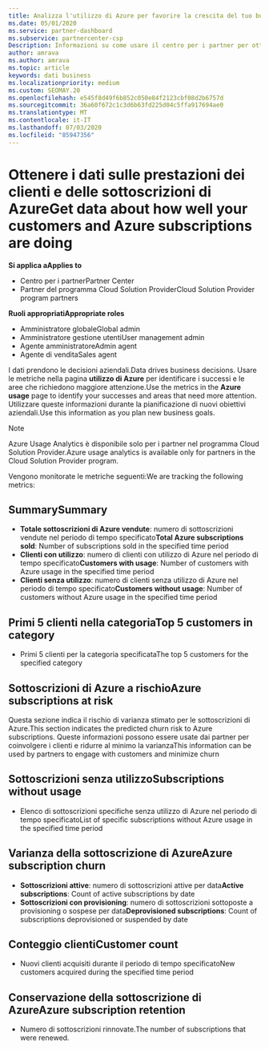 ```yaml
---
title: Analizza l'utilizzo di Azure per favorire la crescita del tuo business
ms.date: 05/01/2020
ms.service: partner-dashboard
ms.subservice: partnercenter-csp
Description: Informazioni su come usare il centro per i partner per ottenere i dati sull'utilizzo delle sottoscrizioni di Azure dei clienti.
author: amrava
ms.author: amrava
ms.topic: article
keywords: dati business
ms.localizationpriority: medium
ms.custom: SEOMAY.20
ms.openlocfilehash: e545f8d49f6b852c050e84f2123cbf08d2b6757d
ms.sourcegitcommit: 36a60f672c1c3d6b63fd225d04c5ffa917694ae0
ms.translationtype: MT
ms.contentlocale: it-IT
ms.lasthandoff: 07/03/2020
ms.locfileid: "85947356"
---
```

# <a name="get-data-about-how-well-your-customers-and-azure-subscriptions-are-doing"></a><span data-ttu-id="ba1ba-104">Ottenere i dati sulle prestazioni dei clienti e delle sottoscrizioni di Azure</span><span class="sxs-lookup"><span data-stu-id="ba1ba-104">Get data about how well your customers and Azure subscriptions are doing</span></span>

<span data-ttu-id="ba1ba-105">**Si applica a**</span><span class="sxs-lookup"><span data-stu-id="ba1ba-105">**Applies to**</span></span>

- <span data-ttu-id="ba1ba-106">Centro per i partner</span><span class="sxs-lookup"><span data-stu-id="ba1ba-106">Partner Center</span></span>
- <span data-ttu-id="ba1ba-107">Partner del programma Cloud Solution Provider</span><span class="sxs-lookup"><span data-stu-id="ba1ba-107">Cloud Solution Provider program partners</span></span>

<span data-ttu-id="ba1ba-108">**Ruoli appropriati**</span><span class="sxs-lookup"><span data-stu-id="ba1ba-108">**Appropriate roles**</span></span>

- <span data-ttu-id="ba1ba-109">Amministratore globale</span><span class="sxs-lookup"><span data-stu-id="ba1ba-109">Global admin</span></span>
- <span data-ttu-id="ba1ba-110">Amministratore gestione utenti</span><span class="sxs-lookup"><span data-stu-id="ba1ba-110">User management admin</span></span>
- <span data-ttu-id="ba1ba-111">Agente amministratore</span><span class="sxs-lookup"><span data-stu-id="ba1ba-111">Admin agent</span></span>
- <span data-ttu-id="ba1ba-112">Agente di vendita</span><span class="sxs-lookup"><span data-stu-id="ba1ba-112">Sales agent</span></span>

<span data-ttu-id="ba1ba-113">I dati prendono le decisioni aziendali.</span><span class="sxs-lookup"><span data-stu-id="ba1ba-113">Data drives business decisions.</span></span> <span data-ttu-id="ba1ba-114">Usare le metriche nella pagina **utilizzo di Azure** per identificare i successi e le aree che richiedono maggiore attenzione.</span><span class="sxs-lookup"><span data-stu-id="ba1ba-114">Use the metrics in the **Azure usage** page to identify your successes and areas that need more attention.</span></span> <span data-ttu-id="ba1ba-115">Utilizzare queste informazioni durante la pianificazione di nuovi obiettivi aziendali.</span><span class="sxs-lookup"><span data-stu-id="ba1ba-115">Use this information as you plan new business goals.</span></span>

> [!NOTE]
> <span data-ttu-id="ba1ba-116">Azure Usage Analytics è disponibile solo per i partner nel programma Cloud Solution Provider.</span><span class="sxs-lookup"><span data-stu-id="ba1ba-116">Azure usage analytics is available only for partners in the Cloud Solution Provider program.</span></span>

<span data-ttu-id="ba1ba-117">Vengono monitorate le metriche seguenti:</span><span class="sxs-lookup"><span data-stu-id="ba1ba-117">We are tracking the following metrics:</span></span>

## <a name="summary"></a><span data-ttu-id="ba1ba-118">Summary</span><span class="sxs-lookup"><span data-stu-id="ba1ba-118">Summary</span></span>

- <span data-ttu-id="ba1ba-119">**Totale sottoscrizioni di Azure vendute**: numero di sottoscrizioni vendute nel periodo di tempo specificato</span><span class="sxs-lookup"><span data-stu-id="ba1ba-119">**Total Azure subscriptions sold**: Number of subscriptions sold in the specified time period</span></span>  
- <span data-ttu-id="ba1ba-120">**Clienti con utilizzo**: numero di clienti con utilizzo di Azure nel periodo di tempo specificato</span><span class="sxs-lookup"><span data-stu-id="ba1ba-120">**Customers with usage**: Number of customers with Azure usage in the specified time period</span></span>  
- <span data-ttu-id="ba1ba-121">**Clienti senza utilizzo**: numero di clienti senza utilizzo di Azure nel periodo di tempo specificato</span><span class="sxs-lookup"><span data-stu-id="ba1ba-121">**Customers without usage**: Number of customers without Azure usage in the specified time period</span></span>  

## <a name="top-5-customers-in-category"></a><span data-ttu-id="ba1ba-122">Primi 5 clienti nella categoria</span><span class="sxs-lookup"><span data-stu-id="ba1ba-122">Top 5 customers in category</span></span>

- <span data-ttu-id="ba1ba-123">Primi 5 clienti per la categoria specificata</span><span class="sxs-lookup"><span data-stu-id="ba1ba-123">The top 5 customers for the specified category</span></span>  

## <a name="azure-subscriptions-at-risk"></a><span data-ttu-id="ba1ba-124">Sottoscrizioni di Azure a rischio</span><span class="sxs-lookup"><span data-stu-id="ba1ba-124">Azure subscriptions at risk</span></span>

<span data-ttu-id="ba1ba-125">Questa sezione indica il rischio di varianza stimato per le sottoscrizioni di Azure.</span><span class="sxs-lookup"><span data-stu-id="ba1ba-125">This section indicates the predicted churn risk to Azure subscriptions.</span></span> <span data-ttu-id="ba1ba-126">Queste informazioni possono essere usate dai partner per coinvolgere i clienti e ridurre al minimo la varianza</span><span class="sxs-lookup"><span data-stu-id="ba1ba-126">This information can be used by partners to engage with customers and minimize churn</span></span>

## <a name="subscriptions-without-usage"></a><span data-ttu-id="ba1ba-127">Sottoscrizioni senza utilizzo</span><span class="sxs-lookup"><span data-stu-id="ba1ba-127">Subscriptions without usage</span></span>

- <span data-ttu-id="ba1ba-128">Elenco di sottoscrizioni specifiche senza utilizzo di Azure nel periodo di tempo specificato</span><span class="sxs-lookup"><span data-stu-id="ba1ba-128">List of specific subscriptions without Azure usage in the specified time period</span></span>  

## <a name="azure-subscription-churn"></a><span data-ttu-id="ba1ba-129">Varianza della sottoscrizione di Azure</span><span class="sxs-lookup"><span data-stu-id="ba1ba-129">Azure subscription churn</span></span>

- <span data-ttu-id="ba1ba-130">**Sottoscrizioni attive**: numero di sottoscrizioni attive per data</span><span class="sxs-lookup"><span data-stu-id="ba1ba-130">**Active subscriptions**: Count of active subscriptions by date</span></span>  
- <span data-ttu-id="ba1ba-131">**Sottoscrizioni con provisioning**: numero di sottoscrizioni sottoposte a provisioning o sospese per data</span><span class="sxs-lookup"><span data-stu-id="ba1ba-131">**Deprovisioned subscriptions**: Count of subscriptions deprovisioned or suspended by date</span></span>  

## <a name="customer-count"></a><span data-ttu-id="ba1ba-132">Conteggio clienti</span><span class="sxs-lookup"><span data-stu-id="ba1ba-132">Customer count</span></span>

- <span data-ttu-id="ba1ba-133">Nuovi clienti acquisiti durante il periodo di tempo specificato</span><span class="sxs-lookup"><span data-stu-id="ba1ba-133">New customers acquired during the specified time period</span></span>  

## <a name="azure-subscription-retention"></a><span data-ttu-id="ba1ba-134">Conservazione della sottoscrizione di Azure</span><span class="sxs-lookup"><span data-stu-id="ba1ba-134">Azure subscription retention</span></span>

- <span data-ttu-id="ba1ba-135">Numero di sottoscrizioni rinnovate.</span><span class="sxs-lookup"><span data-stu-id="ba1ba-135">The number of subscriptions that were renewed.</span></span>
